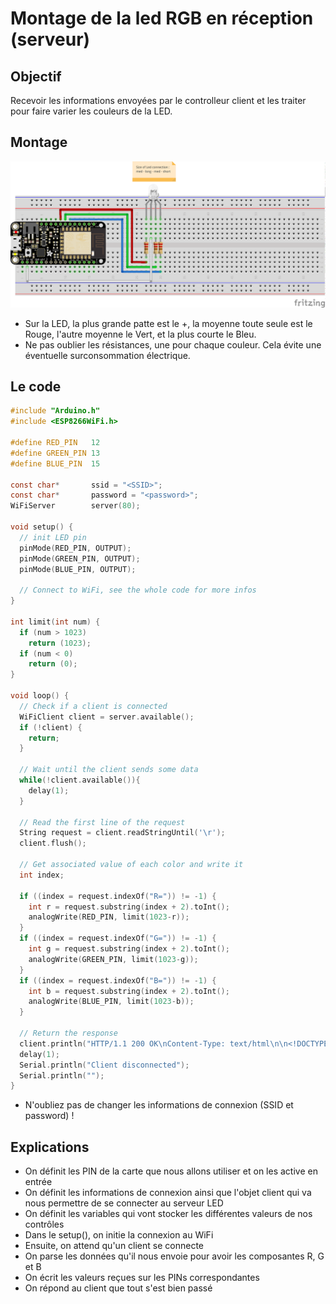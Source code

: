 Montage de la led RGB en réception (serveur)
============================================

Objectif
--------

Recevoir les informations envoyées par le controlleur client et les traiter pour faire varier les couleurs de la LED.

Montage
-------

![Montage](montageLedServer.png)

- Sur la LED, la plus grande patte est le +, la moyenne toute seule est le Rouge, l'autre moyenne le Vert, et la plus courte le Bleu.
- Ne pas oublier les résistances, une pour chaque couleur. Cela évite une éventuelle surconsommation électrique.

Le code
-------

```c
#include "Arduino.h"
#include <ESP8266WiFi.h>

#define RED_PIN   12
#define GREEN_PIN 13
#define BLUE_PIN  15

const char*       ssid = "<SSID>";
const char*       password = "<password>";
WiFiServer        server(80);

void setup() {
  // init LED pin
  pinMode(RED_PIN, OUTPUT);
  pinMode(GREEN_PIN, OUTPUT);
  pinMode(BLUE_PIN, OUTPUT);

  // Connect to WiFi, see the whole code for more infos
}

int limit(int num) {
  if (num > 1023)
    return (1023);
  if (num < 0)
    return (0);
}

void loop() {
  // Check if a client is connected
  WiFiClient client = server.available();
  if (!client) {
    return;
  }

  // Wait until the client sends some data
  while(!client.available()){
    delay(1);
  }

  // Read the first line of the request
  String request = client.readStringUntil('\r');
  client.flush();

  // Get associated value of each color and write it
  int index;

  if ((index = request.indexOf("R=")) != -1) {
    int r = request.substring(index + 2).toInt();
    analogWrite(RED_PIN, limit(1023-r));
  }
  if ((index = request.indexOf("G=")) != -1) {
    int g = request.substring(index + 2).toInt();
    analogWrite(GREEN_PIN, limit(1023-g));
  }
  if ((index = request.indexOf("B=")) != -1) {
    int b = request.substring(index + 2).toInt();
    analogWrite(BLUE_PIN, limit(1023-b));
  }

  // Return the response
  client.println("HTTP/1.1 200 OK\nContent-Type: text/html\n\n<!DOCTYPE HTML>\n<html>\nLed pin has changed ");
  delay(1);
  Serial.println("Client disconnected");
  Serial.println("");
}

```

- N'oubliez pas de changer les informations de connexion (SSID et password) !

Explications
------------

- On définit les PIN de la carte que nous allons utiliser et on les active en entrée
- On définit les informations de connexion ainsi que l'objet client qui va nous permettre de se connecter au serveur LED
- On définit les variables qui vont stocker les différentes valeurs de nos contrôles
- Dans le setup(), on initie la connexion au WiFi
- Ensuite, on attend qu'un client se connecte
- On parse les données qu'il nous envoie pour avoir les composantes R, G et B
- On écrit les valeurs reçues sur les PINs correspondantes
- On répond au client que tout s'est bien passé
